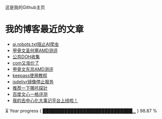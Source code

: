 这是我的Github主页
# 我的博客最近的文章
<!-- BLOG-POST-LIST:START -->
- [ai.robots.txt阻止AI爬虫](https://www.codeqihan.com/post/ai.robots.txt/)
- [甲骨文圣何塞AMD测评](https://www.codeqihan.com/post/oracle-sjc-rongheguai/)
- [公共DOH收集](https://www.codeqihan.com/post/DOH-shou-ji/)
- [com又涨价了](https://www.codeqihan.com/post/com-zhangjia-2024/)
- [甲骨文东京AMD测评](https://www.codeqihan.com/post/oracle-jp-rongheguai/)
- [keepass使用教程](https://www.codeqihan.com/post/keepass/)
- [jsdelivr镜像停止服务](https://www.codeqihan.com/post/jsdelivr-jing-xiang-tin-zhi-fu-wu/)
- [推荐一下哪吒探针](https://www.codeqihan.com/post/tui-jian-yi-xia-ne-zha-tan-zhen/)
- [百度文心一格评测](https://www.codeqihan.com/post/wenxinyige/)
- [我的去中心化大事记平台上线啦！](https://www.codeqihan.com/post/quzhongxinhuadashiji/)
<!-- BLOG-POST-LIST:END -->
<!--START_SECTION:progressBar-->
⏳ Year progress { █████████████████████████████▁ } 98.87 %

<!--END_SECTION:progressBar-->
